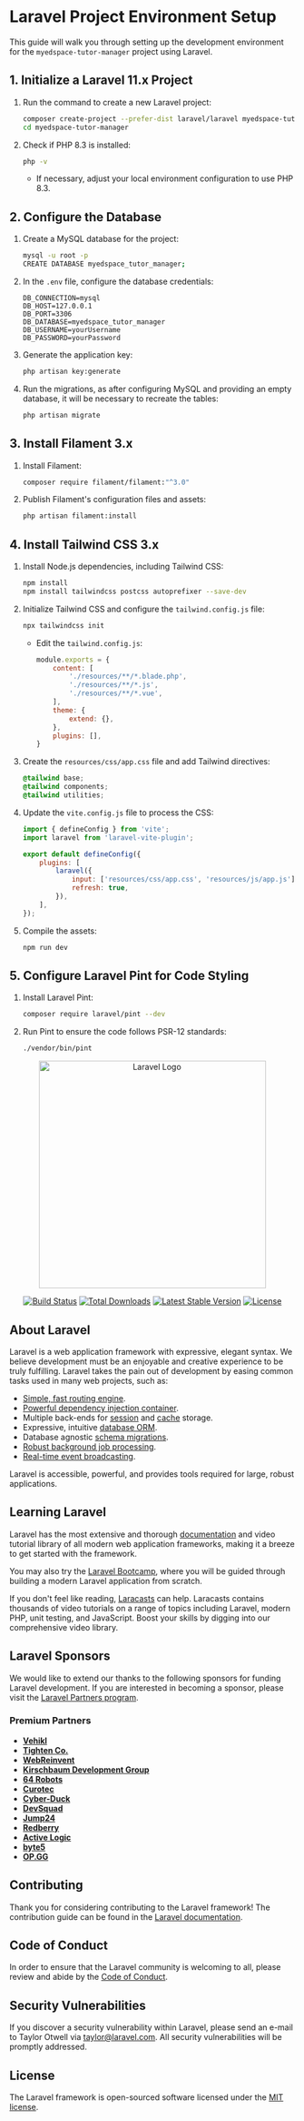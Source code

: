 # Laravel Project Environment Setup

This guide will walk you through setting up the development environment for the `myedspace-tutor-manager` project using Laravel.

## 1. Initialize a Laravel 11.x Project

1. Run the command to create a new Laravel project:
    ```bash
    composer create-project --prefer-dist laravel/laravel myedspace-tutor-manager "11.*"
    cd myedspace-tutor-manager
    ```

2. Check if PHP 8.3 is installed:
    ```bash
    php -v
    ```
   - If necessary, adjust your local environment configuration to use PHP 8.3.

## 2. Configure the Database

1. Create a MySQL database for the project:
    ```bash
    mysql -u root -p
    CREATE DATABASE myedspace_tutor_manager;
    ```

2. In the `.env` file, configure the database credentials:
    ```env
    DB_CONNECTION=mysql
    DB_HOST=127.0.0.1
    DB_PORT=3306
    DB_DATABASE=myedspace_tutor_manager
    DB_USERNAME=yourUsername
    DB_PASSWORD=yourPassword
    ```

3. Generate the application key:
    ```bash
    php artisan key:generate
    ```

4. Run the migrations, as after configuring MySQL and providing an empty database, it will be necessary to recreate the tables:
    ```bash
    php artisan migrate
    ```

## 3. Install Filament 3.x

1. Install Filament:
    ```bash
    composer require filament/filament:"^3.0"
    ```

2. Publish Filament's configuration files and assets:
    ```bash
    php artisan filament:install
    ```

## 4. Install Tailwind CSS 3.x

1. Install Node.js dependencies, including Tailwind CSS:
    ```bash
    npm install
    npm install tailwindcss postcss autoprefixer --save-dev
    ```

2. Initialize Tailwind CSS and configure the `tailwind.config.js` file:
    ```bash
    npx tailwindcss init
    ```

   - Edit the `tailwind.config.js`:
     ```javascript
     module.exports = {
         content: [
             './resources/**/*.blade.php',
             './resources/**/*.js',
             './resources/**/*.vue',
         ],
         theme: {
             extend: {},
         },
         plugins: [],
     }
     ```

3. Create the `resources/css/app.css` file and add Tailwind directives:
    ```css
    @tailwind base;
    @tailwind components;
    @tailwind utilities;
    ```

4. Update the `vite.config.js` file to process the CSS:
    ```javascript
    import { defineConfig } from 'vite';
    import laravel from 'laravel-vite-plugin';

    export default defineConfig({
        plugins: [
            laravel({
                input: ['resources/css/app.css', 'resources/js/app.js'],
                refresh: true,
            }),
        ],
    });
    ```

5. Compile the assets:
    ```bash
    npm run dev
    ```

## 5. Configure Laravel Pint for Code Styling

1. Install Laravel Pint:
    ```bash
    composer require laravel/pint --dev
    ```

2. Run Pint to ensure the code follows PSR-12 standards:
    ```bash
    ./vendor/bin/pint
    ```









<p align="center"><a href="https://laravel.com" target="_blank"><img src="https://raw.githubusercontent.com/laravel/art/master/logo-lockup/5%20SVG/2%20CMYK/1%20Full%20Color/laravel-logolockup-cmyk-red.svg" width="400" alt="Laravel Logo"></a></p>

<p align="center">
<a href="https://github.com/laravel/framework/actions"><img src="https://github.com/laravel/framework/workflows/tests/badge.svg" alt="Build Status"></a>
<a href="https://packagist.org/packages/laravel/framework"><img src="https://img.shields.io/packagist/dt/laravel/framework" alt="Total Downloads"></a>
<a href="https://packagist.org/packages/laravel/framework"><img src="https://img.shields.io/packagist/v/laravel/framework" alt="Latest Stable Version"></a>
<a href="https://packagist.org/packages/laravel/framework"><img src="https://img.shields.io/packagist/l/laravel/framework" alt="License"></a>
</p>

## About Laravel

Laravel is a web application framework with expressive, elegant syntax. We believe development must be an enjoyable and creative experience to be truly fulfilling. Laravel takes the pain out of development by easing common tasks used in many web projects, such as:

- [Simple, fast routing engine](https://laravel.com/docs/routing).
- [Powerful dependency injection container](https://laravel.com/docs/container).
- Multiple back-ends for [session](https://laravel.com/docs/session) and [cache](https://laravel.com/docs/cache) storage.
- Expressive, intuitive [database ORM](https://laravel.com/docs/eloquent).
- Database agnostic [schema migrations](https://laravel.com/docs/migrations).
- [Robust background job processing](https://laravel.com/docs/queues).
- [Real-time event broadcasting](https://laravel.com/docs/broadcasting).

Laravel is accessible, powerful, and provides tools required for large, robust applications.

## Learning Laravel

Laravel has the most extensive and thorough [documentation](https://laravel.com/docs) and video tutorial library of all modern web application frameworks, making it a breeze to get started with the framework.

You may also try the [Laravel Bootcamp](https://bootcamp.laravel.com), where you will be guided through building a modern Laravel application from scratch.

If you don't feel like reading, [Laracasts](https://laracasts.com) can help. Laracasts contains thousands of video tutorials on a range of topics including Laravel, modern PHP, unit testing, and JavaScript. Boost your skills by digging into our comprehensive video library.

## Laravel Sponsors

We would like to extend our thanks to the following sponsors for funding Laravel development. If you are interested in becoming a sponsor, please visit the [Laravel Partners program](https://partners.laravel.com).

### Premium Partners

- **[Vehikl](https://vehikl.com/)**
- **[Tighten Co.](https://tighten.co)**
- **[WebReinvent](https://webreinvent.com/)**
- **[Kirschbaum Development Group](https://kirschbaumdevelopment.com)**
- **[64 Robots](https://64robots.com)**
- **[Curotec](https://www.curotec.com/services/technologies/laravel/)**
- **[Cyber-Duck](https://cyber-duck.co.uk)**
- **[DevSquad](https://devsquad.com/hire-laravel-developers)**
- **[Jump24](https://jump24.co.uk)**
- **[Redberry](https://redberry.international/laravel/)**
- **[Active Logic](https://activelogic.com)**
- **[byte5](https://byte5.de)**
- **[OP.GG](https://op.gg)**

## Contributing

Thank you for considering contributing to the Laravel framework! The contribution guide can be found in the [Laravel documentation](https://laravel.com/docs/contributions).

## Code of Conduct

In order to ensure that the Laravel community is welcoming to all, please review and abide by the [Code of Conduct](https://laravel.com/docs/contributions#code-of-conduct).

## Security Vulnerabilities

If you discover a security vulnerability within Laravel, please send an e-mail to Taylor Otwell via [taylor@laravel.com](mailto:taylor@laravel.com). All security vulnerabilities will be promptly addressed.

## License

The Laravel framework is open-sourced software licensed under the [MIT license](https://opensource.org/licenses/MIT).
